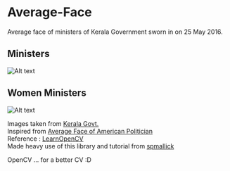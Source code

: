 # Average-Face

Average face of ministers of Kerala Government sworn in on 25 May 2016.

## Ministers
    
![Alt text](https://user-images.githubusercontent.com/4597920/32086201-7e926c92-baa1-11e7-80e9-9e939ef05fd0.png)   

## Women Ministers   
 
![Alt text](https://user-images.githubusercontent.com/4597920/32086209-8e545d8e-baa1-11e7-9ca1-aa6891ed6ab7.png)

Images taken from [Kerala Govt.](http://www.niyamasabha.org/codes/members.htm)   
Inspired from [Average Face of American Politician](http://www.bbc.com/future/story/20171018-this-is-the-face-of-the-average-american-politician$)   
Reference : [LearnOpenCV](https://www.learnopencv.com/)   
Made heavy use of this library and tutorial from [spmallick](https://github.com/spmallick/dlib)   

OpenCV ... for a better CV :D   
